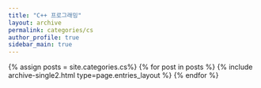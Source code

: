 ```yaml
---
title: "C++ 프로그래밍"
layout: archive
permalink: categories/cs
author_profile: true
sidebar_main: true
---
```


{% assign posts = site.categories.cs%}
{% for post in posts %} {% include archive-single2.html type=page.entries_layout %} {% endfor %}

